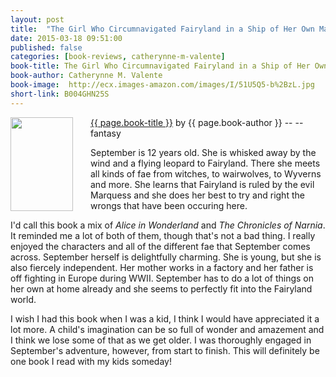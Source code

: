 ```yaml
---
layout: post
title:  "The Girl Who Circumnavigated Fairyland in a Ship of Her Own Making by Catherynne M. Valente Review"
date: 2015-03-18 09:51:00
published: false
categories: [book-reviews, catherynne-m-valente]
book-title: The Girl Who Circumnavigated Fairyland in a Ship of Her Own Making
book-author: Catherynne M. Valente
book-image:  http://ecx.images-amazon.com/images/I/51U5Q5-b%2BzL.jpg
short-link: B004GHN25S
---
```


<img src="{{ page.book-image }}" align="left" style="width:100%; height:100%; max-width:100px; max-height:150px; padding-right:25px;" />
<a href="http://amzn.com/{{ page.short-link }}" target="_blank"> {{ page.book-title }}</a> by {{ page.book-author }} -- <i class="fa fa-star"></i><i class="fa fa-star"></i><i class="fa fa-star"></i><i class="fa fa-star"></i><i class="fa fa-star-o"></i>  -- <i class="fa fa-magic"></i> fantasy

September is 12 years old. She is whisked away by the wind and a flying leopard to Fairyland. There she meets all kinds of fae from witches, to wairwolves, to Wyverns and more. She learns that Fairyland is ruled by the evil Marquess and she does her best to try and right the wrongs that have been occuring here.
<!--more-->

I'd call this book a mix of <i>Alice in Wonderland</i> and <i>The Chronicles of Narnia</i>. It reminded me a lot of both of them, though that's not a bad thing. I really enjoyed the characters and all of the different fae that September comes across. September herself is delightfully charming. She is young, but she is also fiercely independent. Her mother works in a factory and her father is off fighting in Europe during WWII. September has to do a lot of things on her own at home already and she seems to perfectly fit into the Fairyland world.

I wish I had this book when I was a kid, I think I would have appreciated it a lot more. A child's imagination can be so full of wonder and amazement and I think we lose some of that as we get older. I was thoroughly engaged in September's adventure, however, from start to finish. This will definitely be one book I read with my kids someday!